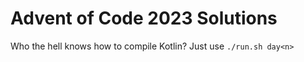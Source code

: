 # Advent of Code 2023 Solutions


Who the hell knows how to compile Kotlin? Just use `./run.sh day<n>`
